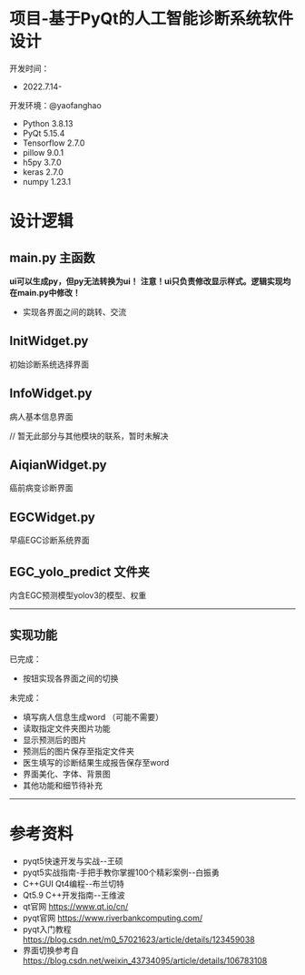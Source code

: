 # 项目-基于PyQt的人工智能诊断系统软件设计

开发时间：
* 2022.7.14-

开发环境：@yaofanghao
* Python 3.8.13
* PyQt 5.15.4
* Tensorflow 2.7.0
* pillow 9.0.1
* h5py 3.7.0
* keras 2.7.0
* numpy 1.23.1

# 设计逻辑
## main.py 主函数
**ui可以生成py，但py无法转换为ui！**
**注意！ui只负责修改显示样式。逻辑实现均在main.py中修改！**
* 实现各界面之间的跳转、交流

## InitWidget.py 
初始诊断系统选择界面

## InfoWidget.py
病人基本信息界面
    
// 暂无此部分与其他模块的联系，暂时未解决

## AiqianWidget.py 
癌前病变诊断界面

## EGCWidget.py
早癌EGC诊断系统界面

## EGC_yolo_predict 文件夹
内含EGC预测模型yolov3的模型、权重

------
## 实现功能
已完成：
* 按钮实现各界面之间的切换 

未完成：
* 填写病人信息生成word （可能不需要）
* 读取指定文件夹图片功能
* 显示预测后的图片
* 预测后的图片保存至指定文件夹
* 医生填写的诊断结果生成报告保存至word
* 界面美化、字体、背景图 
* 其他功能和细节待补充
  
------
# 参考资料
* pyqt5快速开发与实战--王硕
* pyqt5实战指南-手把手教你掌握100个精彩案例--白振勇
* C++GUI Qt4编程--布兰切特
* Qt5.9 C++开发指南--王维波
* qt官网 https://www.qt.io/cn/
* pyqt官网 https://www.riverbankcomputing.com/
* pyqt入门教程 https://blog.csdn.net/m0_57021623/article/details/123459038
* 界面切换参考自 https://blog.csdn.net/weixin_43734095/article/details/106783108
